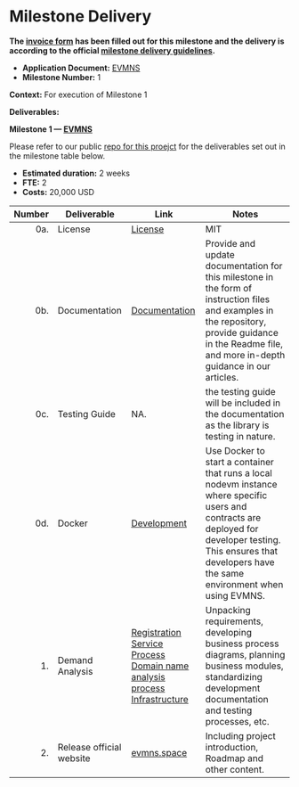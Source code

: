 # Milestone Delivery

**The [invoice form](https://forms.gle/wLuAzXKa9qYrZQob9) has been filled out for this milestone and the delivery is according to the official [milestone delivery guidelines](https://github.com/eosnetworkfoundation/grant-framework/blob/master/docs/milestone-deliverables-guidelines.md).**

* **Application Document:** [EVMNS
  ](https://github.com/eosnetworkfoundation/grant-framework/blob/main/applications/EVMNS.md)
* **Milestone Number:** 1

**Context:**
For execution of Milestone 1

**Deliverables:**


**Milestone 1 — [EVMNS](https://github.com/evmns/EVMNS)**

Please refer to our public [repo for this proejct](https://github.com/evmns/EVMNS) for the deliverables set out in the milestone table below.
- **Estimated duration:** 2 weeks
- **FTE:**  2
- **Costs:**  20,000 USD

| Number | Deliverable | Link                                                                                                                                                                                                                                                                                                                                            | Notes    |
| -----: | ----------- |-------------------------------------------------------------------------------------------------------------------------------------------------------------------------------------------------------------------------------------------------------------------------------------------------------------------------------------------------|-----|
| 0a. | License | [License](https://github.com/evmns/EVMNS/blob/main/LICENSE)                                                                                                                                                                                                                                                                                     |   MIT  |
| 0b. | Documentation | [Documentation](https://docs.evmns.space/)                                                                                                                                                                                                                                                                                                                               |Provide and update documentation for this milestone in the form of instruction files and examples in the repository, provide guidance in the Readme file, and more in-depth guidance in our articles.|
| 0c. | Testing Guide | NA.                                                                                                                                                                                                                                                                                                                                             |the testing guide will be included in the documentation as the library is testing in nature.|
| 0d. | Docker | [Development](https://hub.docker.com/repository/docker/evmns/development/general)                                                                                                                                                                                                                                                                                                                                 |Use Docker to start a container that runs a local nodevm instance where specific users and contracts are deployed for developer testing. This ensures that developers have the same environment when using EVMNS.|
| 1. | Demand Analysis | [Registration Service Process](https://github.com/evmns/EVMNS/blob/main/EVMNS%20Registration%20Service%20Process.png) <br/> [Domain name analysis process](https://github.com/evmns/EVMNS/blob/main/EVMNS%20domain%20name%20analysis%20process.png) <br/> [Infrastructure](https://github.com/evmns/EVMNS/blob/main/EVMNS%20infrastructure.png) |Unpacking requirements, developing business process diagrams, planning business modules, standardizing development documentation and testing processes, etc.|  
| 2. | Release official website| [evmns.space](https://evmns.space)                                                                                                                                                                                                                                                                                                              |Including project introduction, Roadmap and other content.|  


>

